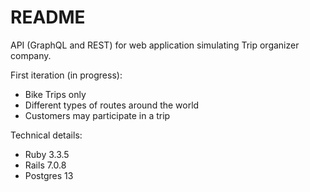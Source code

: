 # README

API (GraphQL and REST) for web application simulating Trip organizer company.

First iteration (in progress):
- Bike Trips only
- Different types of routes around the world
- Customers may participate in a trip

Technical details:
- Ruby 3.3.5
- Rails 7.0.8
- Postgres 13
